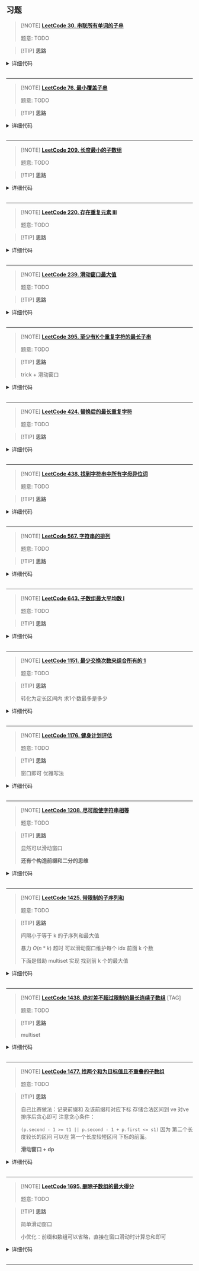 ## 习题

> [!NOTE] **[LeetCode 30. 串联所有单词的子串](https://leetcode-cn.com/problems/substring-with-concatenation-of-all-words/)**
> 
> 题意: TODO

> [!TIP] **思路**
> 
> 

<details>
<summary>详细代码</summary>
<!-- tabs:start -->

##### **C++**

```cpp
class Solution {
public:
    vector<int> findSubstring(string s, vector<string>& words) {
        vector<int> res;
        if (words.empty()) return res;
        int n = s.size(), m = words.size(), w = words[0].size();
        unordered_map<string, int> tot;
        for (auto& word : words) tot[word] ++ ;

        for (int i = 0; i < w; i ++ ) {
            unordered_map<string, int> wd;
            int cnt = 0;
            for (int j = i; j + w <= n; j += w) {
                if (j >= i + m * w) {
                    auto word = s.substr(j - m * w, w);
                    wd[word] -- ;
                    if (wd[word] < tot[word]) cnt -- ;
                }
                auto word = s.substr(j, w);
                wd[word] ++ ;
                if (wd[word] <= tot[word]) cnt ++ ;
                if (cnt == m) res.push_back(j - (m - 1) * w);
            }
        }

        return res;
    }
};
```

##### **Python**

```python
#枚举所有起始位置，长度len(words[0])，0，w,2w,...; 1,w+1,w+2,...;w-1,2w-1,...
#这样枚举的好处：每一个单词会出现在某一区间，不存在跨区间的情况。
#每个区间看成一整体，问题变成：找到连续区间 恰好是我们给定的元素
#每次滑动窗口往前移动一位，后面也会往前走一位。（加一个新的区间，删除一个旧的区间）
#如何判断两个集合（哈希）是否相等？
#用一个变量cnt存滑动窗口里的集合 也在words集合里出现的集合的有效数。cnt是否和words的集合数是够一致，就可以判断是否满足题意。

#时间复杂度，每组：O((n/w)*w) w组，所以O(N)=O(NW)

class Solution:
    def findSubstring(self, s: str, words: List[str]) -> List[int]:
        from collections import defaultdict
        res = []
        if not words:return res
        
        n = len(s); m = len(words); w = len(words[0])
        tot = collections.defaultdict(int)
        for i in words:
            tot[i] += 1

        for l in range(w):
            cnt = 0
            wd = collections.defaultdict(int)
            r = l
            while r + w <= n:
                #维护窗口大小，把左边往前缩紧一个（因为r也是每次遍历只加入一个）
                if r >= l + m * w:
                    word = s[r - m * w : r - (m - 1) * w]
                    wd[word] -= 1
                    if wd[word] < tot[word]:
                        cnt -= 1
                #加入当前处理的右指针指向的即将加入的单词
                word = s[r: r + w]
                wd[word] += 1
                if wd[word] <= tot[word]:
                    cnt += 1
                if cnt == m:
                    res.append(r - (m - 1) * w)
                r += w
        return res
```

<!-- tabs:end -->
</details>

<br>

* * *

> [!NOTE] **[LeetCode 76. 最小覆盖子串](https://leetcode-cn.com/problems/minimum-window-substring/)**
> 
> 题意: TODO

> [!TIP] **思路**
> 
> 

<details>
<summary>详细代码</summary>
<!-- tabs:start -->

##### **C++**

```cpp
class Solution {
public:
    string minWindow(string s, string t) {
        unordered_map<char, int> hs, ht;
        for (auto c: t) ht[c] ++ ;

        string res;
        int cnt = 0;
        for (int i = 0, j = 0; i < s.size(); i ++ ) {
            hs[s[i]] ++ ;
            if (hs[s[i]] <= ht[s[i]]) cnt ++ ;

            while (hs[s[j]] > ht[s[j]]) hs[s[j ++ ]] -- ;
            if (cnt == t.size()) {
                if (res.empty() || i - j + 1 < res.size())
                    res = s.substr(j, i - j + 1);
            }
        }

        return res;
    }
};
```

##### **Python**

```python
"""
先想清楚暴力写法如何写：
暴力枚举所有子串，查找有没有包含t里的所有字母。（双指针 一定要具备单调性 才可以用）
优化：对于某一个固定的r 都可以找到唯一的最近的l：当r往后走（值变大）r对应的l 一定不会向前走（你不会变小），l也是一定往后走的（值变大）==> 这就是具备单调性的。（简单证明：反证法）

另外一个问题：如何快速判断当前字符是否包含了t中的所有字符？
非常巧妙的地方：1. 用一个hash表统计t里每个字符出现的次数，用另外一个hash表统计窗口[l,r]内每个字符出现的次数;
2. 接着用一个变量cnt统计t里有多少个字符已经被包含了，当cnt==len(t)，说明窗口已经包含了t里所有字符；
3.考虑r往前走的时候，字符是否能被记录到cnt中；考虑什么时候l可以往前移动。

时间复杂度：每个字符只会遍历一次，而且哈希表操作常数次，所以是O(N)
"""

class Solution:
    def minWindow(self, s: str, t: str) -> str:
        hs, ht = collections.defaultdict(int), collections.defaultdict(int)
        for c in t:
            ht[c] += 1
        cnt, l = 0, 0
        res = ''
        for r in range(len(s)):
            hs[s[r]] += 1
            if hs[s[r]] <= ht[s[r]]:
                cnt += 1
            while l <= r and hs[s[l]] > ht[s[l]]:  # 踩坑！l <= r 记得写上等于！
                hs[s[l]] -= 1
                l += 1
            if cnt == len(t):
                if not res or r - l + 1 < len(res):
                    res = s[l:r + 1]
        return res
```

<!-- tabs:end -->
</details>

<br>

* * *

> [!NOTE] **[LeetCode 209. 长度最小的子数组](https://leetcode-cn.com/problems/minimum-size-subarray-sum/)**
> 
> 题意: TODO

> [!TIP] **思路**
> 
> 

<details>
<summary>详细代码</summary>
<!-- tabs:start -->

##### **C++**

```cpp
class Solution {
public:
    int minSubArrayLen(int s, vector<int>& nums) {
        int res = INT_MAX;
        for (int i = 0, j = 0, sum = 0; i < nums.size(); ++i) {
            sum += nums[i];
            while (sum - nums[j] >= s) sum -= nums[j++];
            if (sum >= s) res = min(res, i - j + 1);
        }
        if (res == INT_MAX) return 0;
        return res;
    }
    int minSubArrayLen_2(int s, vector<int>& nums) {
        int n = nums.size(), res = INT_MAX;
        int l = 0, r = 0, sum = 0;
        while (r < n) {
            sum += nums[r ++ ];
            while (sum >= s) {
                res = min(res, r - l);
                sum -= nums[l ++ ];
            }
        }
        return res == INT_MAX ? 0 : res;
    }
};
```

##### **Python**

```python
class Solution:
    def minSubArrayLen(self, s: int, nums: List[int]) -> int:
        res = float('inf')
        l = 0; sumn = 0
        for r in range(len(nums)):
            sumn += nums[r]
            while l <= r and sumn - nums[l] >= s:
                sumn -= nums[l]
                l += 1
            if sumn >= s:
                res = min(res, r - l + 1)
        return res if res != float('inf') else 0
```

<!-- tabs:end -->
</details>

<br>

* * *

> [!NOTE] **[LeetCode 220. 存在重复元素 III](https://leetcode-cn.com/problems/contains-duplicate-iii/)**
> 
> 题意: TODO

> [!TIP] **思路**
> 
> 

<details>
<summary>详细代码</summary>
<!-- tabs:start -->

##### **C++**

```cpp
class Solution {
public:
    typedef long long LL;

    bool containsNearbyAlmostDuplicate(vector<int>& nums, int k, int t) {
        multiset<LL> S;
        S.insert(1e18), S.insert(-1e18);
        for (int i = 0, j = 0; i < nums.size(); i ++ ) {
            if (i - j > k) S.erase(S.find(nums[j ++ ]));
            int x = nums[i];
            auto it = S.lower_bound(x);
            if (*it - x <= t) return true;
            -- it;
            if (x - *it <= t) return true;
            S.insert(x);
        }
        return false;
    }

    
    bool containsNearbyAlmostDuplicate_2(vector<int>& nums, int k, int t) {
        multiset<LL> hash;
        multiset<LL>::iterator it;
        for (int i = 0; i < nums.size(); ++ i ) {
            it = hash.lower_bound((LL)nums[i] - t);
            if (it != hash.end() && *it <= (LL)nums[i] + t) return true;
            hash.insert(nums[i]);
            if (i >= k) hash.erase(hash.find(nums[i - k]));
        }
        return false;
    }
};
```

##### **Python**

```python

```

<!-- tabs:end -->
</details>

<br>

* * *

> [!NOTE] **[LeetCode 239. 滑动窗口最大值](https://leetcode-cn.com/problems/sliding-window-maximum/)**
> 
> 题意: TODO

> [!TIP] **思路**
> 
> 

<details>
<summary>详细代码</summary>
<!-- tabs:start -->

##### **C++**

```cpp
class Solution {
public:
    vector<int> maxSlidingWindow(vector<int>& nums, int k) {
        deque<int> q;
        vector<int> res;
        for (int i = 0; i < nums.size(); i ++ ) {
            if (q.size() && q.front() < i - k + 1) q.pop_front();
            while (q.size() && nums[i] >= nums[q.back()]) q.pop_back();
            q.push_back(i);
            if (i >= k - 1) res.push_back(nums[q.front()]);
        }
        return res;
    }
};
```

##### **Python**

```python
# 单调队列的经典应用
class Solution:
    def maxSlidingWindow(self, nums: List[int], k: int) -> List[int]:
        from collections import deque
        q = deque()
        res = []
        for r in range(len(nums)):
            if q and q[0] <= r - k:
                q.popleft()
            while q and nums[q[-1]] < nums[r]:
                q.pop()
            q.append(r)
            if r >= k - 1:
                res.append(nums[q[0]])
        return res  
```

<!-- tabs:end -->
</details>

<br>

* * *

> [!NOTE] **[LeetCode 395. 至少有K个重复字符的最长子串](https://leetcode-cn.com/problems/longest-substring-with-at-least-k-repeating-characters/)**
> 
> 题意: TODO

> [!TIP] **思路**
> 
> trick + 滑动窗口

<details>
<summary>详细代码</summary>
<!-- tabs:start -->

##### **C++**

```cpp
class Solution {
public:
    int K;
    unordered_map<char, int> cnt;

    void add(char c, int & x, int & y) {
        if (!cnt[c]) x ++ ;
        cnt[c] ++ ;
        if (cnt[c] == K) y ++ ;
    }
    void del(char c, int & x, int & y) {
        if (cnt[c] == K) y -- ;
        cnt[c] -- ;
        if (!cnt[c]) x -- ;
    }
    int longestSubstring(string s, int k) {
        K = k;
        int res = 0;
        // 枚举应包含多少种字符
        for (int d = 1; d <= 26; ++ d ) {
            cnt.clear();
            // x: 字符种类数
            // y: 刚好出现 K 次的字符种类数
            for (int i = 0, j = 0, x = 0, y = 0; i < s.size(); ++ i ) {
                add(s[i], x, y);
                while (x > d) del(s[j ++ ], x, y);
                if (x == y) res = max(res, i - j + 1);
            }
        }
        return res;
    }
};
```

##### **Python**

```python
# r往后走的时候，l有可能往前走，这个不满足单调性，所以直接做 不单调
# 不单调怎么办，我们考虑枚举一些条件，使得变得单调
# ！！！精髓：枚举 区间中最多包含的不同字符的数量。 不同的字符 只有26个，所以枚举26次就可以了。
# 在扫描的时候，最多包含的字符的数量就确定了，比如k个。l一定是离r越远越好，那肯定某种字符的数量更多。对于每个终点r, 需要找到一个最左边的l使得[l,r]之前最多包含k个字符。（这个过程 就有单调性了）
# 维护：不同字符的数量，满足要求的字符数量。（用哈希表来维护）

import collections
class Solution:   
    def longestSubstring(self, s: str, k: int) -> int:
        max_len = 0
        for num in range(1, 27): # 枚举子串包含多少个不同的字符
            cnt = collections.defaultdict(int)
            l = 0
            for r in range(len(s)):
                cnt[s[r]] += 1
                while len(cnt) > num: # 移动左指针，找最长的合法区间
                    cnt[s[l]] -= 1
                    if cnt[s[l]] == 0:
                        del cnt[s[l]]
                    l += 1
                if len(cnt) == num:#此时区间有l个不同的字符，判断是否满足每个字符都至少出现k次
                    valid = True
                    for c in cnt:
                        if cnt[c] < k:
                            valid = False
                    if valid:
                        max_len = max(max_len, r - l + 1)
        return max_len
```

<!-- tabs:end -->
</details>

<br>

* * *

> [!NOTE] **[LeetCode 424. 替换后的最长重复字符](https://leetcode-cn.com/problems/longest-repeating-character-replacement/)**
> 
> 题意: TODO

> [!TIP] **思路**
> 
> 

<details>
<summary>详细代码</summary>
<!-- tabs:start -->

##### **C++**

```cpp
class Solution {
public:
    int characterReplacement(string s, int k) {
        int res = 0;
        for (auto c = 'A'; c <= 'Z'; ++ c ) {
            for (int l = 0, r = 0, cnt = 0; r < s.size(); ++ r ) {
                if (s[r] == c) ++ cnt ;
                while (r - l + 1 - cnt > k) {
                    if (s[l] == c) -- cnt;
                    ++ l ;
                }
                res = max(res, r - l + 1);
            }
        }
        return res;
    }
};
```

##### **Python**

```python
# (题解区的 题解不严谨，没有解释为什么)
# 更严谨的做法：1. 先枚举出现最多的字符是什么（枚举26个大写字母）；2. 后续的双指针就很好想到。
# 对于每一个指针r, 找到最靠左的指针l，使得这个区间内 不是c字符的次数 <= k; 整个过程只需要维护c的次数

class Solution:
    def characterReplacement(self, s: str, k: int) -> int:
        res = 0 
        for c in range(ord('A'), ord('Z') + 1):
            c = chr(c)
            l, r = 0, 0
            cnt = 0
            while r < len(s):
                if s[r] == c:
                    cnt += 1
                while r - l + 1 - cnt > k:
                    if s[l] == c:
                        cnt -= 1
                    l += 1
                res = max(res, r - l + 1)
                r += 1
        return res
```

<!-- tabs:end -->
</details>

<br>

* * *

> [!NOTE] **[LeetCode 438. 找到字符串中所有字母异位词](https://leetcode-cn.com/problems/find-all-anagrams-in-a-string/)**
> 
> 题意: TODO

> [!TIP] **思路**
> 
> 

<details>
<summary>详细代码</summary>
<!-- tabs:start -->

##### **C++**

```cpp
class Solution {
public:
    vector<int> findAnagrams(string s, string p) {
        vector<int> res;
        unordered_map<char, int> need;
        for (auto c : p) ++ need[c];
        int size = need.size();
        for (int l = 0, r = 0, tot = 0; r < s.size(); ++ r ) {
            if ( -- need[s[r]] == 0) ++ tot;
            while (l <= r && need[s[l]] < 0) ++ need[s[l ++ ]];
            if (size == tot && r - l + 1 == p.size()) res.push_back(l);
        }
        return res;
    }

    vector<int> findAnagrams_1(string s, string p) {
        vector<int> res;
        unordered_map<char, int> need;
        for (auto c : p) ++ need[c];
        int size = need.size();
        for (int l = 0, r = 0, tot = 0; r < s.size(); ++ r ) {
            if ( -- need[s[r]] == 0) ++ tot;
            while (r - l + 1 > p.size()) {
                if (need[s[l]] == 0) -- tot;
                ++ need[s[l ++ ]];
            }
            if (tot == size) res.push_back(l);
        }
        return res;
    }

    vector<int> findAnagrams_2(string s, string p) {
        vector<int> res;
        unordered_map<char, int> need, cnt;
        for (auto c : p) ++ need[c];

        for (int l = 0, r = 0; r < s.size(); ++ r ) {
            ++ cnt[s[r]];
            while (l <= r && cnt[s[l]] > need[s[l]]) -- cnt[s[l ++ ]];
            if (cnt == need && r - l + 1 == p.size()) res.push_back(l);
        }
        return res;
    }
};
```

##### **Python**

```python
class Solution(object):
    def findAnagrams(self, s, p):
        """
        :type s: str
        :type p: str
        :rtype: List[int]
        """
        if not s or not p or len(s) < len(p):
            return []

        res = []
        sc = [0] * 26
        pc = [0] * 26

        # 先把pc，sc的hashmap给建好，并且先进行第一次比较
        for i in range(len(p)):
            sc[ord(s[i]) - ord("a")] += 1
            pc[ord(p[i]) - ord("a")] += 1

        if sc == pc:
            res.append(0)

        pLen = len(p)
        for i in range(pLen, len(s)):
            # 右指针+= 1
            sc[ord(s[i]) - ord("a")] += 1

            # 左指针-= 1
            sc[ord(s[i - pLen]) - ord("a")] -= 1

            # 假如两个哈希表对的上，则append左指针的位置
            if sc == pc:
                res.append(i - pLen + 1)
        return res
```

<!-- tabs:end -->
</details>

<br>

* * *

> [!NOTE] **[LeetCode 567. 字符串的排列](https://leetcode-cn.com/problems/permutation-in-string/)**
> 
> 题意: TODO

> [!TIP] **思路**
> 
> 

<details>
<summary>详细代码</summary>
<!-- tabs:start -->

##### **C++**

```cpp
class Solution {
public:
    unordered_map<char, int> need, has;

    bool check(char c) {
        return need.count(c) && has[c] == need[c];
    }

    bool checkInclusion(string s1, string s2) {
        for (auto c : s1) ++ need[c];
        for (int r = 0, l = 0, cnt = 0; r < s2.size(); ++ r ) {
            if (check(s2[r])) -- cnt;
            ++ has[s2[r]];
            if (check(s2[r])) ++ cnt;
            while (l <= r - int(s1.size())) {
                if (check(s2[l])) -- cnt;
                -- has[s2[l]];
                if (check(s2[l])) ++ cnt;
                ++ l;
            }
            if (cnt == need.size()) return true;
        }
        return false;
    }
};
```

##### **Python**

```python
# 用哈希表统计s1中字符出现的次数，用size表示字符种类；
# 在s2中 固定s1字符数量 即为 窗口大小，遍历s2中的字符，同时也用一个哈希表维护s2中字符出现的次数。最后判断 s2中字符次数 满足 s1字符次数的 个数 是否和 size相等 即可。

import collections
class Solution:
    def checkInclusion(self, s1: str, s2: str) -> bool:
        def check(c):
            if hs1[c] == hs2[c]: # 如果c在hs1中不存在，也会自动创建使得hs1[c] == 0，这样会让种类变多。
                return True
            return False
            
        hs1, hs2 = collections.defaultdict(int), collections.defaultdict(int)
        for c in s1:
            hs1[c] += 1
        size = len(hs1) # size表示有多少种字符，防止后续比较的时候hs1里的种类发生变化！
        l, cnt = 0, 0 # cnt表示 窗口内当前字符的个数 和 s1中的字符个数相等
        for r in range(len(s2)):
            if check(s2[r]):
                cnt -= 1
            hs2[s2[r]] += 1
            if check(s2[r]):
                cnt += 1
            
            if r - l >= len(s1):
                if check(s2[l]):
                    cnt -= 1
                hs2[s2[l]] -= 1
                if check(s2[l]):
                    cnt += 1
                l += 1 # 踩坑 不要忘了写了！
            if cnt == size:
                return True
        return False
```

<!-- tabs:end -->
</details>

<br>

* * *

> [!NOTE] **[LeetCode 643. 子数组最大平均数 I](https://leetcode-cn.com/problems/maximum-average-subarray-i/)**
> 
> 题意: TODO

> [!TIP] **思路**
> 
> 

<details>
<summary>详细代码</summary>
<!-- tabs:start -->

##### **C++**

```cpp
class Solution {
public:
    double findMaxAverage(vector<int>& nums, int k) {
        double res = -1e5;
        for (int i = 0, j = 0, s = 0; i < nums.size(); ++ i ) {
            s += nums[i];
            if (i - j + 1 > k) s -= nums[j ++ ];
            if (i >= k - 1) res = max(res, s / (double)k);
        }
        return res;
    }

    double findMaxAverage_2(vector<int>& nums, int k) {
        int n = nums.size();
        vector<int> s(n + 1);
        for (int i = 1; i <= n; ++ i ) s[i] = s[i - 1] + nums[i - 1];

        double res = INT_MIN;
        for (int i = k; i <= n; ++ i )
            res = max(res, (double)(s[i] - s[i - k]) / k);
        return res;
    }
};
```

##### **Python**

```python

```

<!-- tabs:end -->
</details>

<br>

* * *

> [!NOTE] **[LeetCode 1151. 最少交换次数来组合所有的 1](https://leetcode-cn.com/problems/minimum-swaps-to-group-all-1s-together/)**
> 
> 题意: TODO

> [!TIP] **思路**
> 
> 转化为定长区间内 求1个数最多是多少

<details>
<summary>详细代码</summary>
<!-- tabs:start -->

##### **C++**

```cpp
class Solution {
public:
    int minSwaps(vector<int>& data) {
        int tot = 0;
        for (auto v : data)
            if (v)
                ++ tot ;
        int res = -1e9, s = 0;
        for (int i = 0; i < data.size(); ++ i ) {
            s += data[i];
            if (i >= tot - 1) {
                res = max(res, s);
                s -= data[i - tot + 1];
            }
        }
        return tot - res;
    }
};
```

##### **Python**

```python

```

<!-- tabs:end -->
</details>

<br>

* * *

> [!NOTE] **[LeetCode 1176. 健身计划评估](https://leetcode-cn.com/problems/diet-plan-performance/)**
> 
> 题意: TODO

> [!TIP] **思路**
> 
> 窗口即可 优雅写法

<details>
<summary>详细代码</summary>
<!-- tabs:start -->

##### **C++**

```cpp
class Solution {
public:
    using LL = long long;
    int res, l, u;
    LL s;
    
    void f() {
        if (s < l) -- res;
        else if (s > u) ++ res;
    }
    
    int dietPlanPerformance(vector<int>& c, int k, int lower, int upper) {
        int n = c.size();
        res = 0, s = 0; l = lower, u = upper;
        for (int i = 0; i < k; ++ i ) s += c[i];
        f();
        
        for (int i = 1; i + k - 1 < n; ++ i ) {
            s -= c[i - 1];
            s += c[i + k - 1];
            f();
        }
        return res;
    }
};
```

##### **Python**

```python

```

<!-- tabs:end -->
</details>

<br>

* * *

> [!NOTE] **[LeetCode 1208. 尽可能使字符串相等](https://leetcode-cn.com/problems/get-equal-substrings-within-budget/)**
> 
> 题意: TODO

> [!TIP] **思路**
> 
> 显然可以滑动窗口
> 
> **还有个构造前缀和二分的思维**

<details>
<summary>详细代码</summary>
<!-- tabs:start -->

##### **C++**

```cpp
class Solution {
public:
    int equalSubstring(string s, string t, int maxCost) {
        int n = s.size();
        vector<int> cost(n);
        for (int i = 0; i < n; ++ i ) cost[i] = abs(s[i] - t[i]);
        int c = 0, res = 0;
        for (int l = 0, r = 0; r < n; ++ r ) {
            c += cost[r];
            while (l <= r && c > maxCost) {
                c -= cost[l];
                ++ l ;
            }
            res = max(res, r - l + 1);
        }
        return res;
    }
};
```

##### **C++ 二分**

```cpp
// liuzhou_101
class Solution {
public:
    int equalSubstring(string s, string t, int maxCost) {
        int n = s.size();
        vector<int> a(n + 1);
        int ret = 0;
        for (int i = 1; i <= n; ++ i ) {
            a[i] = a[i - 1] + abs(s[i - 1] - t[i - 1]);
            int j = lower_bound(a.begin(), a.begin() + i + 1, a[i] - maxCost) - a.begin();
            ret = max(ret, i - j);
        }
        return ret;
    }
};
```

##### **Python**

```python

```

<!-- tabs:end -->
</details>

<br>

* * *

> [!NOTE] **[LeetCode 1425. 带限制的子序列和](https://leetcode-cn.com/problems/constrained-subsequence-sum/)**
> 
> 题意: TODO

> [!TIP] **思路**
> 
> 间隔小于等于 k 的子序列和最大值
> 
> 暴力 $O(n*k)$ 超时 可以滑动窗口维护每个 idx 前面 k 个数
> 
> 下面是借助 multiset 实现 找到前 k 个的最大值

<details>
<summary>详细代码</summary>
<!-- tabs:start -->

##### **C++**

```cpp
class Solution {
public:
    int n;
    int maxv = INT_MIN, v;
    int constrainedSubsetSum(vector<int>& nums, int k) {
        n = nums.size();
        vector<int> dp(n + 1);
        int maxv = INT_MIN;
        multiset<int> s;
        for (int i = 0; i < n; ++i) {
            dp[i] = nums[i];
            if (s.size() > k) s.erase(dp[i - k - 1]);
            if (!s.empty()) {
                auto it = --s.end();
                dp[i] = max(dp[i], nums[i] + *it);
            }
            maxv = max(maxv, dp[i]);
            s.insert(dp[i]);
        }

        return maxv;
    }
};
```

##### **Python**

```python

```

<!-- tabs:end -->
</details>

<br>

* * *

> [!NOTE] **[LeetCode 1438. 绝对差不超过限制的最长连续子数组](https://leetcode-cn.com/problems/longest-continuous-subarray-with-absolute-diff-less-than-or-equal-to-limit/)** [TAG]
> 
> 题意: TODO

> [!TIP] **思路**
> 
> multiset

<details>
<summary>详细代码</summary>
<!-- tabs:start -->

##### **C++**

```cpp
class Solution {
public:
    int longestSubarray(vector<int>& nums, int limit) {
        int n = nums.size(), ans = 0;
        multiset<int> ms;
        for (int L = 0, R = 0; L < n; ++L) {
            while (R < n) {
                ms.insert(nums[R]);
                if (*ms.rbegin() - *ms.begin() > limit) {
                    ms.erase(ms.find(nums[R]));
                    break;
                }
                ++R;
            }
            ans = max(R - L, ans);
            ms.erase(ms.find(nums[L]));
        }
        return ans;
    }
};
```

##### **Python**

```python

```

<!-- tabs:end -->
</details>

<br>

* * *

> [!NOTE] **[LeetCode 1477. 找两个和为目标值且不重叠的子数组](https://leetcode-cn.com/problems/find-two-non-overlapping-sub-arrays-each-with-target-sum/)**
> 
> 题意: TODO

> [!TIP] **思路**
> 
> 自己比赛做法：记录前缀和 及该前缀和对应下标 存储合法区间到 ve 对ve排序后贪心即可 注意贪心条件：
> 
> `(p.second - 1 >= t1 || p.second - 1 + p.first <= s1)` 因为 第二个长度较长的区间 可以在 第一个长度较短区间 下标的前面。
> 
> **滑动窗口 + dp**

<details>
<summary>详细代码</summary>
<!-- tabs:start -->

##### **C++**

```cpp
class Solution {
public:
    int f[100005];  // 每个以i结尾的 最短满足target的长度
    int minSumOfLengths(vector<int>& arr, int target) {
        int i = 0, j = -1, cursum = 0, n = arr.size();
        int res = 100005;

        for (int j = 0; j < n; ++j) {
            cursum += arr[j];
            while (cursum > target) cursum -= arr[i++];  // 维护窗口
            int cur = 100005;
            if (cursum == target) {
                cur = j - i + 1;
                if (i) res = min(f[i - 1] + cur, res);
            }
            int pre = j && f[j - 1] < 100005 ? f[j - 1] : 100005;
            f[j] = min(cur, pre);
        }
        return res < 100005 ? res : -1;
    }
};
```

##### **Python**

```python

```

<!-- tabs:end -->
</details>

<br>

* * *

> [!NOTE] **[LeetCode 1695. 删除子数组的最大得分](https://leetcode-cn.com/problems/maximum-erasure-value/)**
> 
> 题意: TODO

> [!TIP] **思路**
> 
> 简单滑动窗口
> 
> 小优化：前缀和数组可以省略，直接在窗口滑动时计算总和即可

<details>
<summary>详细代码</summary>
<!-- tabs:start -->

##### **C++**

```cpp
class Solution {
public:
    int maximumUniqueSubarray(vector<int>& nums) {
        unordered_map<int, int> hash;
        int n = nums.size(), res = 0;
        vector<int> s(n + 1);
        for (int i = 1; i <= n; ++ i ) s[i] = s[i - 1] + nums[i - 1];
        for (int l = 0, r = 0, mul = 0; r < n; ++ r ) {
            ++ hash[nums[r]];
            if (hash[nums[r]] == 2) ++ mul;
            
            while (mul && l < r) {
                -- hash[nums[l]];
                if (hash[nums[l]] == 1) -- mul;
                ++ l;
            }
            res = max(res, s[r + 1] - s[l]);
        }
        return res;
    }
};
```

##### **C++ 小优化**

```cpp
class Solution {
public:
    int maximumUniqueSubarray(vector<int>& nums) {
        unordered_map<int, int> hash;
        int res = 0;
        for (int i = 0, j = 0, s = 0; i < nums.size(); i ++ ) {
            int x = nums[i];
            hash[x] ++ ;
            s += x;
            while (hash[x] > 1) {
                s -= nums[j];
                hash[nums[j ++ ]] -- ;
            }
            res = max(res, s);
        }
        return res;
    }
};
```

##### **Python**

```python

```

<!-- tabs:end -->
</details>

<br>

* * *